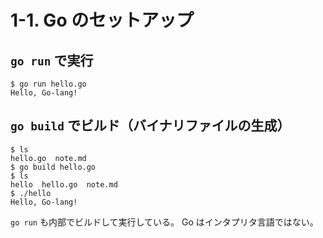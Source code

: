 # 1-1. Go のセットアップ

## `go run` で実行

```console
$ go run hello.go
Hello, Go-lang!
```

## `go build` でビルド（バイナリファイルの生成）

```console
$ ls
hello.go  note.md
$ go build hello.go
$ ls
hello  hello.go  note.md
$ ./hello
Hello, Go-lang!
```

`go run` も内部でビルドして実行している。
Go はインタプリタ言語ではない。